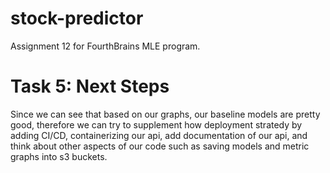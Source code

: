 # stock-predictor
Assignment 12 for FourthBrains MLE program.


# Task 5: Next Steps 

Since we can see that based on our graphs, our baseline models are pretty good, therefore we can try to supplement how deployment stratedy by adding CI/CD, containerizing our api, add documentation of our api, and think about other aspects of our code such as saving models and metric graphs into s3 buckets.